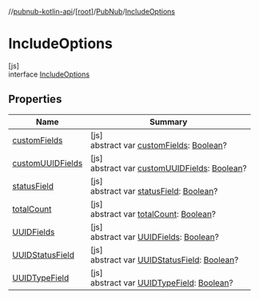 //[pubnub-kotlin-api](../../../../index.md)/[[root]](../../index.md)/[PubNub](../index.md)/[IncludeOptions](index.md)

# IncludeOptions

[js]\
interface [IncludeOptions](index.md)

## Properties

| Name | Summary |
|---|---|
| [customFields](custom-fields.md) | [js]<br>abstract var [customFields](custom-fields.md): [Boolean](https://kotlinlang.org/api/latest/jvm/stdlib/kotlin/-boolean/index.html)? |
| [customUUIDFields](custom-u-u-i-d-fields.md) | [js]<br>abstract var [customUUIDFields](custom-u-u-i-d-fields.md): [Boolean](https://kotlinlang.org/api/latest/jvm/stdlib/kotlin/-boolean/index.html)? |
| [statusField](status-field.md) | [js]<br>abstract var [statusField](status-field.md): [Boolean](https://kotlinlang.org/api/latest/jvm/stdlib/kotlin/-boolean/index.html)? |
| [totalCount](total-count.md) | [js]<br>abstract var [totalCount](total-count.md): [Boolean](https://kotlinlang.org/api/latest/jvm/stdlib/kotlin/-boolean/index.html)? |
| [UUIDFields](-u-u-i-d-fields.md) | [js]<br>abstract var [UUIDFields](-u-u-i-d-fields.md): [Boolean](https://kotlinlang.org/api/latest/jvm/stdlib/kotlin/-boolean/index.html)? |
| [UUIDStatusField](-u-u-i-d-status-field.md) | [js]<br>abstract var [UUIDStatusField](-u-u-i-d-status-field.md): [Boolean](https://kotlinlang.org/api/latest/jvm/stdlib/kotlin/-boolean/index.html)? |
| [UUIDTypeField](-u-u-i-d-type-field.md) | [js]<br>abstract var [UUIDTypeField](-u-u-i-d-type-field.md): [Boolean](https://kotlinlang.org/api/latest/jvm/stdlib/kotlin/-boolean/index.html)? |
